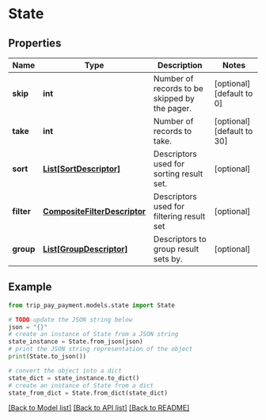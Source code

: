 # State


## Properties

Name | Type | Description | Notes
------------ | ------------- | ------------- | -------------
**skip** | **int** | Number of records to be skipped by the pager. | [optional] [default to 0]
**take** | **int** | Number of records to take. | [optional] [default to 30]
**sort** | [**List[SortDescriptor]**](SortDescriptor.md) | Descriptors used for sorting result set. | [optional] 
**filter** | [**CompositeFilterDescriptor**](CompositeFilterDescriptor.md) | Descriptors used for filtering result set | [optional] 
**group** | [**List[GroupDescriptor]**](GroupDescriptor.md) | Descriptors to group result sets by. | [optional] 

## Example

```python
from trip_pay_payment.models.state import State

# TODO update the JSON string below
json = "{}"
# create an instance of State from a JSON string
state_instance = State.from_json(json)
# print the JSON string representation of the object
print(State.to_json())

# convert the object into a dict
state_dict = state_instance.to_dict()
# create an instance of State from a dict
state_from_dict = State.from_dict(state_dict)
```
[[Back to Model list]](../README.md#documentation-for-models) [[Back to API list]](../README.md#documentation-for-api-endpoints) [[Back to README]](../README.md)


